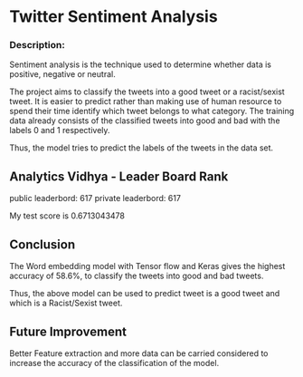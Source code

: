 # Twitter Sentiment Analysis

### Description:
Sentiment analysis is the technique used to determine whether data is positive, negative or neutral.

The project aims to classify the tweets into a good tweet or a racist/sexist tweet. It is easier to predict rather than making use of human resource to spend their time identify which tweet belongs to what category. The training data already consists of the classified tweets into good and bad with the labels 0 and 1 respectively.

Thus, the model tries to predict the labels of the tweets in the data set. 


## Analytics Vidhya - Leader Board Rank
public leaderbord: 617
private leaderbord: 617

My test score is 	0.6713043478 

## Conclusion

The Word embedding model with Tensor flow and Keras gives the highest accuracy of 58.6%, to classify the tweets into good and bad tweets.

Thus, the above model can be used to predict tweet is a good tweet and which is a Racist/Sexist tweet. 
  
## Future Improvement

Better Feature extraction and more data can be carried considered to increase the accuracy of the classification of the model.

